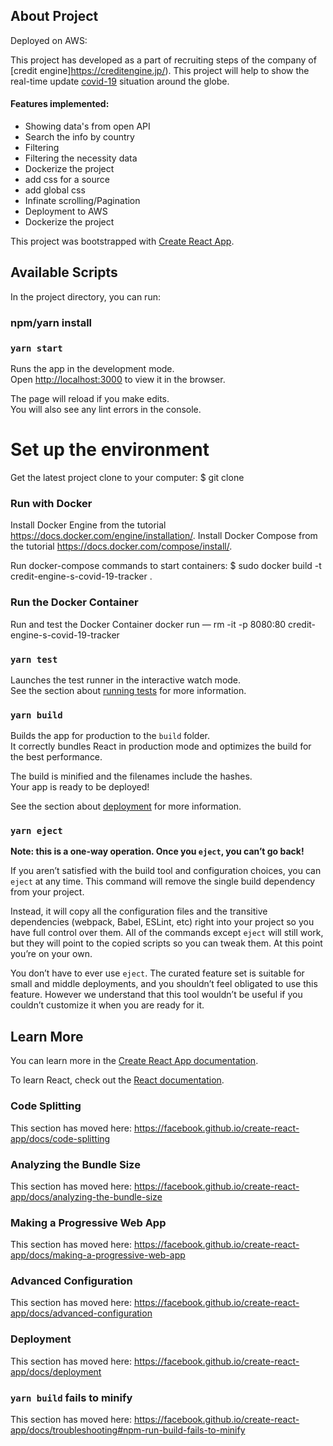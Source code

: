 ## About Project

Deployed on AWS: 

This project has developed as a part of recruiting steps of the company of [credit engine]https://creditengine.jp/). This project will help to show the real-time update [covid-19](https://covid19.who.int/) situation around the globe.


#### Features implemented:
  * Showing data's from open API
  * Search the info by country
  * Filtering
  * Filtering the necessity data
  * Dockerize the project
  * add css for a source
  * add global css
  * Infinate scrolling/Pagination
  * Deployment to AWS
  * Dockerize the project




This project was bootstrapped with [Create React App](https://github.com/facebook/create-react-app).

## Available Scripts

In the project directory, you can run:
### npm/yarn install
### `yarn start`

Runs the app in the development mode.<br />
Open [http://localhost:3000](http://localhost:3000) to view it in the browser.

The page will reload if you make edits.<br />
You will also see any lint errors in the console.

# Set up the environment
Get the latest project clone to your computer:
$ git clone 
### Run with Docker

Install Docker Engine from the tutorial https://docs.docker.com/engine/installation/.
Install Docker Compose from the tutorial https://docs.docker.com/compose/install/.

Run docker-compose commands to start containers:
$ sudo docker build -t credit-engine-s-covid-19-tracker .

### Run the Docker Container
Run and test the Docker Container
docker run — rm -it -p 8080:80 credit-engine-s-covid-19-tracker
### `yarn test`

Launches the test runner in the interactive watch mode.<br />
See the section about [running tests](https://facebook.github.io/create-react-app/docs/running-tests) for more information.

### `yarn build`

Builds the app for production to the `build` folder.<br />
It correctly bundles React in production mode and optimizes the build for the best performance.

The build is minified and the filenames include the hashes.<br />
Your app is ready to be deployed!

See the section about [deployment](https://facebook.github.io/create-react-app/docs/deployment) for more information.

### `yarn eject`

**Note: this is a one-way operation. Once you `eject`, you can’t go back!**

If you aren’t satisfied with the build tool and configuration choices, you can `eject` at any time. This command will remove the single build dependency from your project.

Instead, it will copy all the configuration files and the transitive dependencies (webpack, Babel, ESLint, etc) right into your project so you have full control over them. All of the commands except `eject` will still work, but they will point to the copied scripts so you can tweak them. At this point you’re on your own.

You don’t have to ever use `eject`. The curated feature set is suitable for small and middle deployments, and you shouldn’t feel obligated to use this feature. However we understand that this tool wouldn’t be useful if you couldn’t customize it when you are ready for it.

## Learn More

You can learn more in the [Create React App documentation](https://facebook.github.io/create-react-app/docs/getting-started).

To learn React, check out the [React documentation](https://reactjs.org/).

### Code Splitting

This section has moved here: https://facebook.github.io/create-react-app/docs/code-splitting

### Analyzing the Bundle Size

This section has moved here: https://facebook.github.io/create-react-app/docs/analyzing-the-bundle-size

### Making a Progressive Web App

This section has moved here: https://facebook.github.io/create-react-app/docs/making-a-progressive-web-app

### Advanced Configuration

This section has moved here: https://facebook.github.io/create-react-app/docs/advanced-configuration

### Deployment

This section has moved here: https://facebook.github.io/create-react-app/docs/deployment

### `yarn build` fails to minify

This section has moved here: https://facebook.github.io/create-react-app/docs/troubleshooting#npm-run-build-fails-to-minify
